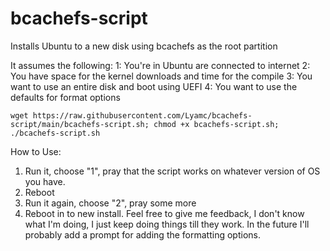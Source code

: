 # bcachefs-script
Installs Ubuntu to a new disk using bcachefs as the root partition

It assumes the following:
1: You're in Ubuntu are connected to internet
2: You have space for the kernel downloads and time for the compile
3: You want to use an entire disk and boot using UEFI
4: You want to use the defaults for format options

```
wget https://raw.githubusercontent.com/Lyamc/bcachefs-script/main/bcachefs-script.sh; chmod +x bcachefs-script.sh; ./bcachefs-script.sh
```

How to Use:
1) Run it, choose "1", pray that the script works on whatever version of OS you have.
2) Reboot
3) Run it again, choose "2", pray some more
4) Reboot in to new install.
Feel free to give me feedback, I don't know what I'm doing, I just keep doing things till they work. In the future I'll probably add a prompt for adding the formatting options.
